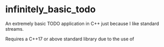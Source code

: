 # infinitely_basic_todo
An extremely basic TODO application in C++ just because I like standard streams.

Requires a C++17 or above standard library due to the use of <filesystem>
